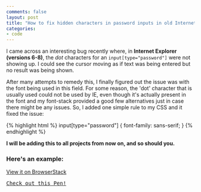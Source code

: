 ```yaml
---
comments: false
layout: post
title: "How to fix hidden characters in password inputs in old Internet Explorer. Hint: web fonts"
categories:
- code
---
```


I came across an interesting bug recently where, in **Internet Explorer (versions 6-8)**, the _dot_ characters for an `input[type="password"]` were not showing up. I could see the cursor moving as if text was being entered but no result was being shown.

After many attempts to remedy this, I finally figured out the issue was with the font being used in this field. For some reason, the 'dot' character that is usually used could not be used by IE, even though it's actually present in the font and my font-stack provided a good few alternatives just in case there might be any issues. So, I added one simple rule to my CSS and it fixed the issue:

{% highlight html %}
input[type="password"] {
	font-family: sans-serif;
}
{% endhighlight %}

**I will be adding this to all projects from now on, and so should you.**

### Here's an example:

[View it on BrowserStack](http://www.browserstack.com/start#os=Windows&os_version=XP&browser=IE&browser_version=8.0&zoom_to_fit=true&url=http%3A%2F%2Fcodepen.io%2Fmrmartineau%2Ffull%2FgvlIt&resolution=1280x1024&speed=2)

<pre class="codepen" data-height="300" data-type="result" data-href="gvlIt" data-user="mrmartineau" data-safe="true"><code></code><a href="http://codepen.io/mrmartineau/pen/gvlIt">Check out this Pen!</a></pre>
<script async src="http://codepen.io/assets/embed/ei.js"></script>